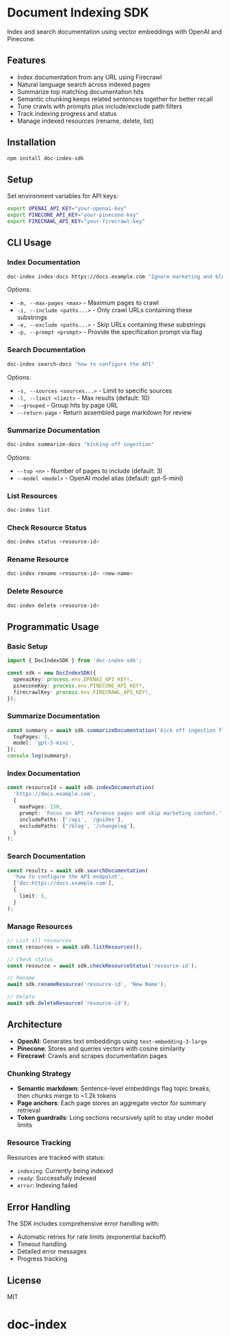 # Document Indexing SDK

Index and search documentation using vector embeddings with OpenAI and Pinecone.

## Features

- Index documentation from any URL using Firecrawl
- Natural language search across indexed pages
- Summarize top matching documentation hits
- Semantic chunking keeps related sentences together for better recall
- Tune crawls with prompts plus include/exclude path filters
- Track indexing progress and status
- Manage indexed resources (rename, delete, list)

## Installation

```bash
npm install doc-index-sdk
```

## Setup

Set environment variables for API keys:

```bash
export OPENAI_API_KEY="your-openai-key"
export PINECONE_API_KEY="your-pinecone-key"
export FIRECRAWL_API_KEY="your-firecrawl-key"
```

## CLI Usage

### Index Documentation

```bash
doc-index index-docs https://docs.example.com "Ignore marketing and blog pages"
```

Options:
- `-m, --max-pages <max>` - Maximum pages to crawl
- `-i, --include <paths...>` - Only crawl URLs containing these substrings
- `-e, --exclude <paths...>` - Skip URLs containing these substrings
- `-p, --prompt <prompt>` - Provide the specification prompt via flag

### Search Documentation

```bash
doc-index search-docs "how to configure the API"
```

Options:
- `-s, --sources <sources...>` - Limit to specific sources
- `-l, --limit <limit>` - Max results (default: 10)
- `--grouped` - Group hits by page URL
- `--return-page` - Return assembled page markdown for review

### Summarize Documentation

```bash
doc-index summarize-docs "kicking off ingestion"
```

Options:
- `--top <n>` - Number of pages to include (default: 3)
- `--model <model>` - OpenAI model alias (default: gpt-5-mini)

### List Resources

```bash
doc-index list
```

### Check Resource Status

```bash
doc-index status <resource-id>
```

### Rename Resource

```bash
doc-index rename <resource-id> <new-name>
```

### Delete Resource

```bash
doc-index delete <resource-id>
```

## Programmatic Usage

### Basic Setup

```typescript
import { DocIndexSDK } from 'doc-index-sdk';

const sdk = new DocIndexSDK({
  openaiKey: process.env.OPENAI_API_KEY!,
  pineconeKey: process.env.PINECONE_API_KEY!,
  firecrawlKey: process.env.FIRECRAWL_API_KEY!,
});
```

### Summarize Documentation

```typescript
const summary = await sdk.summarizeDocumentation('kick off ingestion flow', {
  topPages: 3,
  model: 'gpt-5-mini',
});
console.log(summary);
```

### Index Documentation

```typescript
const resourceId = await sdk.indexDocumentation(
  'https://docs.example.com',
  {
    maxPages: 150,
    prompt: 'Focus on API reference pages and skip marketing content.',
    includePaths: ['/api', '/guides'],
    excludePaths: ['/blog', '/changelog'],
  }
);
```

### Search Documentation

```typescript
const results = await sdk.searchDocumentation(
  'how to configure the API endpoint',
  ['doc:https://docs.example.com'],
  {
    limit: 5,
  }
);
```

### Manage Resources

```typescript
// List all resources
const resources = await sdk.listResources();

// Check status
const resource = await sdk.checkResourceStatus('resource-id');

// Rename
await sdk.renameResource('resource-id', 'New Name');

// Delete
await sdk.deleteResource('resource-id');
```

## Architecture

- **OpenAI**: Generates text embeddings using `text-embedding-3-large`
- **Pinecone**: Stores and queries vectors with cosine similarity
- **Firecrawl**: Crawls and scrapes documentation pages

### Chunking Strategy

- **Semantic markdown**: Sentence-level embeddings flag topic breaks, then chunks merge to ~1.2k tokens
- **Page anchors**: Each page stores an aggregate vector for summary retrieval
- **Token guardrails**: Long sections recursively split to stay under model limits

### Resource Tracking

Resources are tracked with status:
- `indexing`: Currently being indexed
- `ready`: Successfully indexed
- `error`: Indexing failed

## Error Handling

The SDK includes comprehensive error handling with:
- Automatic retries for rate limits (exponential backoff)
- Timeout handling
- Detailed error messages
- Progress tracking

## License

MIT

# doc-index
